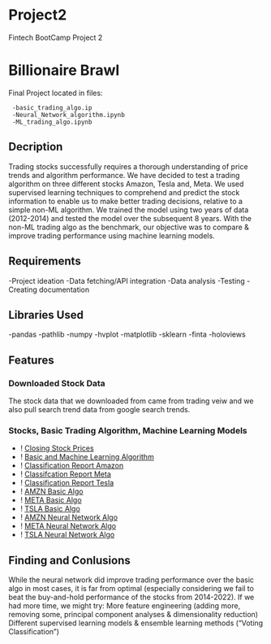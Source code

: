 # Project2
Fintech BootCamp Project 2

# Billionaire Brawl

 Final Project located in files:
     
     -basic_trading_algo.ip
     -Neural_Network_algorithm.ipynb
     -ML_trading_algo.ipynb
 
 ## Decription

Trading stocks successfully requires a thorough understanding of price trends and algorithm performance. We have decided to test a trading algorithm on three different stocks Amazon, Tesla and, Meta. We used supervised learning techniques to comprehend and predict the stock information to enable us to make better trading decisions, relative to a simple non-ML algorithm. We trained the model using two years of data (2012-2014) and tested the model over the subsequent 8 years. With the non-ML trading algo as the benchmark, our objective was to compare & improve trading performance using machine learning models.

## Requirements

 -Project ideation
 -Data fetching/API integration
 -Data analysis
 -Testing
 -Creating documentation

## Libraries Used 
 
 -pandas 
 -pathlib
 -numpy
 -hvplot
 -matplotlib
 -sklearn
 -finta
 -holoviews
 
 ## Features 
 ### Downloaded Stock Data
 The stock data that we downloaded from came from trading veiw and we also pull search trend data from google search trends.
 
 ### Stocks, Basic Trading Algorithm, Machine Learning Models
- ! [Closing Stock Prices](Resources/closing_stock_price.png)
- ! [Basic and Machine Learning Algorithm](Resources/algo_eval.png)
- ! [Classification Report Amazon](Resources/classification_amzn.png) 
- ! [Classifcation Report Meta](Resources/classification_meta.png)
- ! [Classification Report Tesla](Resources/classifcation_tsla.png)
- ! [AMZN Basic Algo](Images/AMZN_basic_algo.png)
- ! [META Basic Algo](Images/META_basic_algo.png)
- ! [TSLA Basic Algo](Images/TSLA_basic_algo.png)
- ! [AMZN Neural Network Algo](Images/AMZN_nn_algo.png)
- ! [META Neural Network Algo](Images/META_nn_algo.png)
- ! [TSLA Neural Network Algo](Images/TSLA_nn_algo.png)
 
 
 ## Finding and Conlusions
 
While the neural network did improve trading performance over the basic algo in most cases, it is far from optimal (especially considering we fail to beat the buy-and-hold performance of the stocks from 2014-2022). 
If we had more time, we might try:
More feature engineering (adding more, removing some, principal component analyses & dimensionality reduction)
Different supervised learning models & ensemble learning methods (“Voting Classification”)
